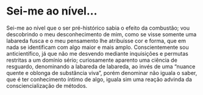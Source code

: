 # Sei-me ao nível...

Sei-me ao nível que o ser pré-histórico sabia o efeito da combustão; vou descobrindo o meu desconhecimento de mim, como se visse somente uma labareda fusca e o meu pensamento lhe atribuísse cor e forma, que em nada se identificam com algo maior e mais amplo. Conscientemente sou anticientífico, já que não me desvendo mediante inquisições e permutas restritas a um domínio sério; curiosamente aparento uma ciência de resguardo, denominando a labareda de labareda, ao invés de uma “nuance quente e oblonga de substância viva”, porém denominar não iguala o saber, que é ter conhecimento íntimo de algo, iguala sim uma reação advinda da consciencialização de métodos.
